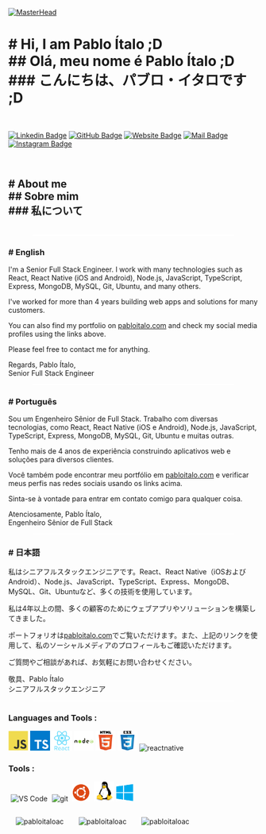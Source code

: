[![MasterHead](https://miro.medium.com/max/1400/1*L_QoAG863l8QvqxpNyBiqw.gif)]()


<h1># Hi, I am Pablo Ítalo ;D
    <br>
    ## Olá, meu nome é Pablo Ítalo ;D
    <br>
    ### こんにちは、パブロ・イタロです ;D
</h1>

<br>

[![Linkedin Badge](https://img.shields.io/badge/-LinkedIn-blue?style=for-the-badge&logo=Linkedin&logoColor=white&link=https://www.linkedin.com/in/fagnerpsantos/)](https://www.linkedin.com/in/pablo-italo/)     [![GitHub Badge](https://img.shields.io/badge/-pabloitaloac-181717?style=for-the-badge&logo=github&logoColor=white&link=https://github.com/pabloitaloac)](https://github.com/pabloitaloac)      [![Website Badge](https://img.shields.io/badge/-pabloitalo.com-47CCCC?style=for-the-badge&logo=google-chrome&logoColor=white&link=https://pabloitalo.com)](https://pabloitalo.com)      [![Mail Badge](https://img.shields.io/badge/-dev@pabloitalo.com-blueviolet?style=for-the-badge&logo=maildotru&logoColor=white&link=mailto:dev@pabloitalo.com)](mailto:dev@pabloitalo.com)     [![Instagram Badge](https://img.shields.io/badge/-@pabloitaloac-E4405F?style=for-the-badge&logo=instagram&logoColor=white&link=https://www.instagram.com/pabloitaloac/)](https://www.instagram.com/pabloitaloac/)

<br>
<!-- <p align="left"> 
<img src="https://komarev.com/ghpvc/?username=pabloitaloac&label=Profile%20views&color=ffde0a&style=flat-square" alt="pabloitaloac" /> </p> -->

<h2># About me
    <br>
    ## Sobre mim
    <br>
    ### 私について
</h2>

<br>

<div style="width:80%; display:flex; margin-left:auto; margin-right:auto; padding:1px 1px 1px 1px; background-color:#fff; margin-bottom:10px;  " ></div>
<div>
    <h3># English</h3>
    <p>
        I'm a Senior Full Stack Engineer. I work with many technologies such as React, React Native (iOS and Android), Node.js, JavaScript, TypeScript, Express, MongoDB, MySQL, Git, Ubuntu, and many others.
    </p>
    <p>
        I've worked for more than 4 years building web apps and solutions for many customers.
    </p>
    <p>
        You can also find my portfolio on <a href="https://pabloitalo.com" target="_blank">pabloitalo.com</a> and check my social media profiles using the links above.
    </p>
    <p>
        Please feel free to contact me for anything.
    </p>
    <p>
        Regards, Pablo Ítalo,
        </br>
        Senior Full Stack Engineer
    </p>
</div>

<div style="width:80%; display:flex; margin-left:auto; margin-right:auto; padding:1px 1px 1px 1px; background-color:#fff; margin-bottom:10px;  " ></div>
<div>
    <h3># Português</h3>
    <p>
        Sou um Engenheiro Sênior de Full Stack. Trabalho com diversas tecnologias, como React, React Native (iOS e Android), Node.js, JavaScript, TypeScript, Express, MongoDB, MySQL, Git, Ubuntu e muitas outras.
    </p>
    <p>
        Tenho mais de 4 anos de experiência construindo aplicativos web e soluções para diversos clientes.
    </p>
    <p>
        Você também pode encontrar meu portfólio em <a href="https://pabloitalo.com" target="_blank">pabloitalo.com</a> e verificar meus perfis nas redes sociais usando os links acima.
    </p>
    <p>
        Sinta-se à vontade para entrar em contato comigo para qualquer coisa.
    </p>
    <p>
        Atenciosamente, Pablo Ítalo,
        <br>
        Engenheiro Sênior de Full Stack
    </p>
</div>

<div style="width:80%; display:flex; margin-left:auto; margin-right:auto; padding:1px 1px 1px 1px; background-color:#fff; margin-bottom:10px;  " ></div>
<div>
    <h3># 日本語</h3>
    <p>
        私はシニアフルスタックエンジニアです。React、React Native（iOSおよびAndroid）、Node.js、JavaScript、TypeScript、Express、MongoDB、MySQL、Git、Ubuntuなど、多くの技術を使用しています。
    </p>
    <p>
        私は4年以上の間、多くの顧客のためにウェブアプリやソリューションを構築してきました。
    </p>
    <p>
        ポートフォリオは<a href="https://pabloitalo.com" target="_blank">pabloitalo.com</a>でご覧いただけます。また、上記のリンクを使用して、私のソーシャルメディアのプロフィールもご確認いただけます。
    </p>
    <p>
        ご質問やご相談があれば、お気軽にお問い合わせください。
    </p>
    <p>
        敬具、Pablo Ítalo
        <br>
        シニアフルスタックエンジニア
    </p>
</div>

<div style="width:80%; display:flex; margin-left:auto; margin-right:auto; padding:1px 1px 1px 1px; background-color:#fff; margin-bottom:10px;  " ></div>

<h3 align="left">Languages and Tools :</h3>
<p align="left"> 

<!-- <img src="https://angular.io/assets/images/logos/angular/angular.svg" alt="angular" width="40" height="40"/>  -->
<!-- <img src="https://raw.githubusercontent.com/devicons/devicon/master/icons/bootstrap/bootstrap-plain-wordmark.svg" alt="bootstrap" width="40" height="40"/>   -->
<!-- <img src="https://raw.githubusercontent.com/gilbarbara/logos/804dc257b59e144eaca5bc6ffd16949752c6f789/logos/bulma.svg" alt="bulma" width="40" height="40"/>   -->
<img src="https://raw.githubusercontent.com/devicons/devicon/master/icons/javascript/javascript-original.svg" alt="javascript" width="40" height="40"/>
<svg width="40" height="40" viewBox="0 0 400 400" id="Layer_1" xmlns="http://www.w3.org/2000/svg"><style>.st0{fill:#007acc}.st1{fill:#fff}</style><path class="st0" d="M0 200V0h400v400H0"/><path class="st1" d="M87.7 200.7V217h52v148h36.9V217h52v-16c0-9 0-16.3-.4-16.5 0-.3-31.7-.4-70.2-.4l-70 .3v16.4l-.3-.1zM321.4 184c10.2 2.4 18 7 25 14.3 3.7 4 9.2 11 9.6 12.8 0 .6-17.3 12.3-27.8 18.8-.4.3-2-1.4-3.6-4-5.2-7.4-10.5-10.6-18.8-11.2-12-.8-20 5.5-20 16 0 3.2.6 5 1.8 7.6 2.7 5.5 7.7 8.8 23.2 15.6 28.6 12.3 41 20.4 48.5 32 8.5 13 10.4 33.4 4.7 48.7-6.4 16.7-22 28-44.3 31.7-7 1.2-23 1-30.5-.3-16-3-31.3-11-40.7-21.3-3.7-4-10.8-14.7-10.4-15.4l3.8-2.4 15-8.7 11.3-6.6 2.6 3.5c3.3 5.2 10.7 12.2 15 14.6 13 6.7 30.4 5.8 39-2 3.7-3.4 5.3-7 5.3-12 0-4.6-.7-6.7-3-10.2-3.2-4.4-9.6-8-27.6-16-20.7-8.8-29.5-14.4-37.7-23-4.7-5.2-9-13.3-11-20-1.5-5.8-2-20-.6-25.7 4.3-20 19.4-34 41-38 7-1.4 23.5-.8 30.4 1l-.2.2z"/></svg> 
<img src="https://raw.githubusercontent.com/devicons/devicon/master/icons/react/react-original-wordmark.svg" alt="react" width="40" height="40"/>  
<!-- <svg width="40" height="40" viewBox="0 0 32 32" xmlns="http://www.w3.org/2000/svg" xmlns:xlink="http://www.w3.org/1999/xlink"><defs><linearGradient id="a" x1="-645.732" y1="839.188" x2="-654.59" y2="839.25" gradientTransform="matrix(-0.977, -0.323, -0.29, 0.877, -375.944, -928.287)" gradientUnits="userSpaceOnUse"><stop offset="0.231" stop-color="#999875"/><stop offset="0.563" stop-color="#9b9977"/><stop offset="0.683" stop-color="#a09f7e"/><stop offset="0.768" stop-color="#a9a889"/><stop offset="0.837" stop-color="#b7b69a"/><stop offset="0.896" stop-color="#c9c7b0"/><stop offset="0.948" stop-color="#deddcb"/><stop offset="0.994" stop-color="#f8f6eb"/><stop offset="1" stop-color="#fbf9ef"/></linearGradient><linearGradient id="b" x1="-644.287" y1="823.405" x2="-657.028" y2="845.476" gradientTransform="matrix(-0.977, -0.323, -0.29, 0.877, -375.944, -928.287)" gradientUnits="userSpaceOnUse"><stop offset="0" stop-color="#48a547"/><stop offset="1" stop-color="#3f9143"/></linearGradient><linearGradient id="c" x1="-643.386" y1="839.485" x2="-652.418" y2="833.417" gradientTransform="matrix(-0.977, -0.323, -0.29, 0.877, -375.944, -928.287)" gradientUnits="userSpaceOnUse"><stop offset="0" stop-color="#41a247"/><stop offset="0.352" stop-color="#4ba74b"/><stop offset="0.956" stop-color="#67b554"/><stop offset="1" stop-color="#69b655"/></linearGradient></defs><title>file_type_mongo</title><path d="M16.62,30l-.751-.249s.1-3.8-1.275-4.067c-.9-1.048.133-44.741,3.423-.149a2.712,2.712,0,0,0-1.333,1.523A14.1,14.1,0,0,0,16.62,30Z" style="fill:url(#a)"/><path d="M17.026,26.329a13.223,13.223,0,0,0,5-13.225C20.556,6.619,17.075,4.487,16.7,3.673a9.792,9.792,0,0,1-.825-1.6l.277,18.069S15.578,25.664,17.026,26.329Z" style="fill:url(#b)"/><path d="M15.487,26.569S9.366,22.4,9.72,15.025A15.54,15.54,0,0,1,15.239,3.377,1.725,1.725,0,0,0,15.846,2c.381.82.319,12.243.359,13.579C16.36,20.776,15.916,25.588,15.487,26.569Z" style="fill:url(#c)"/></svg> -->
<!-- <svg width="40" height="40" viewBox="-18.458 -22.75 191.151 191.151" xmlns="http://www.w3.org/2000/svg"><path d="M-18.458 6.58h191.151v132.49H-18.458V6.58z" fill="none"/><path d="M40.054 113.583h-5.175c-.183-8.735-.687-16.947-1.511-24.642h-.046l-7.879 24.642h-3.94l-7.832-24.642h-.045c-.581 7.388-.947 15.602-1.099 24.642H7.81c.304-10.993 1.068-21.299 2.289-30.919h6.414l7.465 22.719h.046l7.511-22.719h6.137c1.344 11.268 2.138 21.575 2.382 30.919M62.497 90.771c-2.107 11.434-4.887 19.742-8.337 24.928-2.688 3.992-5.633 5.99-8.84 5.99-.855 0-1.91-.258-3.16-.77v-2.757c.611.088 1.328.138 2.152.138 1.498 0 2.702-.412 3.62-1.238 1.098-1.006 1.647-2.137 1.647-3.388 0-.858-.428-2.612-1.282-5.268L42.618 90.77h5.084l4.076 13.19c.916 2.995 1.298 5.086 1.145 6.277 2.229-5.953 3.786-12.444 4.673-19.468h4.901v.002z" fill="#5d87a1"/><path d="M131.382 113.583h-14.7V82.664h4.945v27.113h9.755v3.806zM112.834 114.33l-5.684-2.805c.504-.414.986-.862 1.42-1.381 2.416-2.838 3.621-7.035 3.621-12.594 0-10.229-4.014-15.346-12.045-15.346-3.938 0-7.01 1.298-9.207 3.895-2.414 2.84-3.619 7.022-3.619 12.551 0 5.435 1.068 9.422 3.205 11.951 1.955 2.291 4.902 3.438 8.843 3.438 1.47 0 2.819-.18 4.048-.543l7.4 4.308 2.018-3.474zm-18.413-6.934c-1.252-2.014-1.878-5.248-1.878-9.707 0-7.785 2.365-11.682 7.1-11.682 2.475 0 4.289.932 5.449 2.792 1.25 2.017 1.879 5.222 1.879 9.619 0 7.849-2.367 11.774-7.099 11.774-2.476.001-4.29-.928-5.451-2.796M85.165 105.013c0 2.622-.962 4.773-2.884 6.458-1.924 1.678-4.504 2.519-7.737 2.519-3.024 0-5.956-.966-8.794-2.888l1.329-2.655c2.442 1.223 4.653 1.831 6.638 1.831 1.863 0 3.319-.413 4.375-1.232 1.055-.822 1.684-1.975 1.684-3.433 0-1.837-1.281-3.407-3.631-4.722-2.167-1.19-6.501-3.678-6.501-3.678-2.349-1.712-3.525-3.55-3.525-6.578 0-2.506.877-4.529 2.632-6.068 1.757-1.545 4.024-2.315 6.803-2.315 2.87 0 5.479.769 7.829 2.291l-1.192 2.656c-2.01-.854-3.994-1.281-5.951-1.281-1.585 0-2.809.381-3.66 1.146-.858.762-1.387 1.737-1.387 2.933 0 1.828 1.308 3.418 3.722 4.759 2.196 1.192 6.638 3.723 6.638 3.723 2.409 1.709 3.612 3.53 3.612 6.534" fill="#f8981d"/><path d="M137.59 72.308c-2.99-.076-5.305.225-7.248 1.047-.561.224-1.453.224-1.531.933.303.3.338.784.601 1.198.448.747 1.229 1.752 1.942 2.276.783.6 1.569 1.194 2.393 1.717 1.453.899 3.1 1.422 4.516 2.318.825.521 1.645 1.195 2.471 1.756.406.299.666.784 1.193.971v-.114c-.264-.336-.339-.822-.598-1.196l-1.122-1.082c-1.084-1.456-2.431-2.727-3.884-3.771-1.196-.824-3.812-1.944-4.297-3.322l-.076-.076c.822-.077 1.797-.375 2.578-.604 1.271-.335 2.43-.259 3.734-.594.6-.15 1.195-.338 1.797-.523v-.337c-.676-.673-1.158-1.567-1.869-2.203-1.902-1.643-3.998-3.25-6.164-4.595-1.16-.749-2.652-1.231-3.887-1.868-.445-.225-1.195-.336-1.457-.71-.67-.822-1.047-1.904-1.533-2.877-1.08-2.053-2.129-4.331-3.061-6.502-.674-1.456-1.084-2.91-1.906-4.257-3.85-6.35-8.031-10.196-14.457-13.971-1.381-.786-3.024-1.121-4.779-1.533l-2.803-.148c-.598-.262-1.197-.973-1.719-1.309-2.132-1.344-7.621-4.257-9.189-.411-1.01 2.431 1.494 4.821 2.354 6.054.635.856 1.458 1.83 1.902 2.802.263.635.337 1.309.6 1.98.598 1.644 1.157 3.473 1.943 5.007.41.782.857 1.604 1.381 2.312.3.414.822.597.936 1.272-.521.744-.562 1.867-.861 2.801-1.344 4.221-.819 9.45 1.086 12.552.596.934 2.018 2.99 3.92 2.202 1.684-.672 1.311-2.801 1.795-4.668.111-.451.038-.747.262-1.043v.073c.521 1.045 1.047 2.052 1.53 3.1 1.159 1.829 3.177 3.735 4.858 5.002.895.676 1.604 1.832 2.725 2.245V74.1h-.074c-.227-.335-.559-.485-.857-.745-.674-.673-1.42-1.495-1.943-2.241-1.566-2.093-2.952-4.41-4.182-6.801-.602-1.16-1.121-2.428-1.606-3.586-.226-.447-.226-1.121-.601-1.346-.562.821-1.381 1.532-1.791 2.538-.711 1.609-.785 3.588-1.049 5.646l-.147.072c-1.19-.299-1.604-1.53-2.056-2.575-1.119-2.654-1.307-6.914-.336-9.976.26-.783 1.385-3.249.936-3.995-.225-.715-.973-1.122-1.383-1.685-.482-.708-1.01-1.604-1.346-2.39-.896-2.091-1.347-4.408-2.312-6.498-.451-.974-1.234-1.982-1.868-2.879-.712-1.008-1.495-1.718-2.058-2.913-.186-.411-.447-1.083-.148-1.53.073-.3.225-.412.523-.487.484-.409 1.867.111 2.352.336 1.385.56 2.543 1.083 3.699 1.867.523.375 1.084 1.085 1.755 1.272h.786c1.193.26 2.538.072 3.661.41 1.979.636 3.772 1.569 5.38 2.576 4.893 3.103 8.928 7.512 11.652 12.778.447.858.637 1.644 1.045 2.539.787 1.832 1.76 3.7 2.541 5.493.785 1.755 1.533 3.547 2.654 5.005.559.784 2.805 1.195 3.812 1.606.745.335 1.905.633 2.577 1.044 1.271.783 2.537 1.682 3.732 2.543.595.448 2.465 1.382 2.576 2.13M99.484 39.844a5.82 5.82 0 0 0-1.529.188v.075h.072c.301.597.824 1.011 1.197 1.532.301.599.562 1.193.857 1.791l.072-.074c.527-.373.789-.971.789-1.868-.227-.264-.262-.522-.451-.784-.22-.374-.705-.56-1.007-.86" fill="#5d87a1"/><path d="M141.148 113.578h.774v-3.788h-1.161l-.947 2.585-1.029-2.585h-1.118v3.788h.731v-2.882h.041l1.078 2.882h.557l1.074-2.882v2.882zm-6.235 0h.819v-3.146h1.072v-.643h-3.008v.643h1.115l.002 3.146z" fill="#f8981d"/></svg> -->
<!-- <svg width="40" height="40" viewBox="-2.5 0 32 32" xmlns="http://www.w3.org/2000/svg"><g fill="none" fill-rule="evenodd"><path d="M-3 0h32v32H-3z"/><path fill="#353535" d="M1.192 16.267c.04 2.065.288 3.982.745 5.75.456 1.767 1.16 3.307 2.115 4.618.953 1.31 2.185 2.343 3.694 3.098 1.51.755 3.357 1.132 5.54 1.132 3.22 0 5.89-.844 8.016-2.532 2.125-1.69 3.446-4.22 3.962-7.597h1.192c-.437 3.575-1.847 6.345-4.23 8.312-2.384 1.966-5.324 2.95-8.82 2.95-2.383.04-4.42-.338-6.107-1.133-1.69-.794-3.07-1.917-4.142-3.367-1.073-1.45-1.867-3.158-2.383-5.124C.258 20.408 0 18.294 0 16.028c0-2.542.377-4.806 1.132-6.792C1.887 7.25 2.88 5.57 4.112 4.2 5.34 2.83 6.77 1.79 8.4 1.074 10.03.358 11.698 0 13.406 0c2.383 0 4.44.457 6.167 1.37 1.728.914 3.138 2.126 4.23 3.635 1.093 1.51 1.887 3.238 2.384 5.184.496 1.945.705 3.97.625 6.077H1.193zm24.43-1.192c0-1.867-.26-3.645-.775-5.333-.516-1.688-1.28-3.168-2.294-4.44-1.013-1.27-2.274-2.273-3.784-3.008-1.51-.735-3.258-1.102-5.244-1.102-1.67 0-3.228.317-4.678.953-1.45.636-2.72 1.56-3.813 2.77-1.092 1.212-1.976 2.672-2.652 4.38-.675 1.708-1.072 3.635-1.19 5.78h24.43z"/></g></svg> -->
<img src="https://raw.githubusercontent.com/devicons/devicon/master/icons/nodejs/nodejs-original-wordmark.svg" alt="nodejs" width="40" height="40"/>  
<img src="https://raw.githubusercontent.com/devicons/devicon/master/icons/html5/html5-original-wordmark.svg" alt="html5" width="40" height="40"/>  
<img src="https://raw.githubusercontent.com/devicons/devicon/master/icons/css3/css3-original-wordmark.svg" alt="css3" width="40" height="40"/>  
<img src="https://reactnative.dev/img/header_logo.svg" alt="reactnative" width="40" height="40"/>  
<!-- <img src="https://raw.githubusercontent.com/devicons/devicon/master/icons/sass/sass-original.svg" alt="sass" width="40" height="40"/>   -->
<!-- <img src="https://raw.githubusercontent.com/devicons/devicon/master/icons/vuejs/vuejs-original-wordmark.svg" alt="vuejs" width="40" height="40"/>  </p> -->

<h3 align="left">Tools :</h3>
<p align="left">  
<img src="https://camo.githubusercontent.com/5fa137d222dde7b69acd22c6572a065ce3656e6ffa1f5e88c1b5c7a935af3cc6/68747470733a2f2f63646e2e6a7364656c6976722e6e65742f67682f64657669636f6e732f64657669636f6e2f69636f6e732f7673636f64652f7673636f64652d6f726967696e616c2e737667" alt="VS Code" width="35" height="35" hspace="5"/>
<img src="https://www.vectorlogo.zone/logos/git-scm/git-scm-icon.svg" alt="git" width="40" height="40"/> 
<img src="https://raw.githubusercontent.com/devicons/devicon/1119b9f84c0290e0f0b38982099a2bd027a48bf1/icons/ubuntu/ubuntu-plain.svg" alt="Ubuntu" width="35" height="35" hspace="5"/>
<img src="https://raw.githubusercontent.com/devicons/devicon/master/icons/linux/linux-original.svg" alt="linux" width="40" height="40"/>  
<img src="https://raw.githubusercontent.com/devicons/devicon/1119b9f84c0290e0f0b38982099a2bd027a48bf1/icons/windows8/windows8-original.svg" alt="Windows" width="35" height="35"/>

<div style='display:flex;  ' >
<p style='display:flex; margin:15px;' >
<img align="center" src="https://github-readme-stats.vercel.app/api/top-langs?username=pabloitaloac&show_icons=true&theme=dracula&locale=en&layout=compact" alt="pabloitaloac" ></p>

<p style='display:flex; margin:15px;' >
<img align="center" src="https://github-readme-stats.vercel.app/api?username=pabloitaloac&show_icons=true&theme=dracula&locale=en" alt="pabloitaloac" /></p>

<p style='display:flex; margin:15px;' >
<img align="center" src="https://github-readme-streak-stats.herokuapp.com/?user=pabloitaloac&theme=dracula" alt="pabloitaloac" /> </p>

</div>


